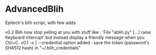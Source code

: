 # AdvancedBlih
Epitech's blih script, with few adds

v0.2
Blih now stop yelling at you with stuff like : 'File "ablih.py" [...] raise Keyboard interrupt' but instead display a friendly message when you Ctrl+C.
v0.1
-c | --credential option added : save the token (password's SHA512 hash) in "~/.blih_credentials"